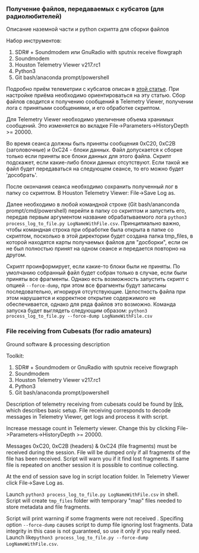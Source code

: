 ### Получение файлов, передаваемых с кубсатов (для радиолюбителей)

Описание наземной части и python скрипта для сборки файлов

Набор инструментов:

1. SDR# + Soundmodem или GnuRadio with sputnix receive flowgraph
2. Soundmodem
3. Houston Telemetry Viewer v217.rc1
4. Python3
5. Git bash/anaconda prompt/powershell

Подробно приём телеметрии с кубсатов описан в [этой статье](http://viewnok.sputnix.ru/doku.php?id=lesson08_1). При настройке приёма необходимо ориентироваться на эту статью. Сбор файлов сводится к получению сообщений в Telemetry Viewer, получении лога с принятыми сообщениями, и его обработке скриптом.

Для Telemetry Viewer необходимо увеличение объема хранимых сообщений. Это изменяется во вкладке File->Parameters->HistoryDepth >= 20000.

Во время сеанса должны быть приняты сообщения 0xC20, 0xC2B (заголовочные) и 0xC24 - блоки данных. Файл допускается к сборке только если приняты все блоки данных для этого файла. Скрипт подскажет, если какие-либо блоки данных отсутствуют. Если такой же файл будет передаваться на следующем сеансе, то его можно будет 'дособрать'.

После окончания сеанса необходимо сохранить полученный лог в папку со скриптом. В Houston Telemetry Viewer: File->Save Log as.

Далее необходимо в любой командной строке (Git bash/ananconda prompt/cmd/powershell) перейти в папку со скриптом и запустить его, передав первым аргументом название обрабатываемого лога `python3 process_log_to_file.py LogNameWithFile.csv`. Принципиально важно, чтобы командная строка при обработке была открыта в папке со скриптом, посколько в этой директории будет создана папка tmp_files, в которой находятся карты получаемых файлов для "досборки", если он не был полностью принят на одном сеансе и передается повторно на другом.

Скрипт проинформирует, если какие-то блоки были не приняты. По умолчанию собранный файл будет собран только в случае, если были приняты все фрагменты. Однако есть возможность запустить скрипт с опцией `--force-dump`, при этом все фрагменты будут записаны последовательно, игнорируя отсутствующие. Целостность файла при этом нарушается и корректное открытие содержимого не обеспечивается, однако для ряда файлов это возможно. Команда запуска будет выглядеть следующим образом: `python3 process_log_to_file.py --force-dump LogNameWithFile.csv`

### File receiving from Cubesats (for radio amateurs)

Ground software & processing description

Toolkit:

1. SDR# + Soundmodem or GnuRadio with sputnix receive flowgraph
2. Soundmodem
3. Houston Telemetry Viewer v217.rc1
4. Python3
5. Git bash/anaconda prompt/powershell

Description of telemetry receiving from cubesats could be found by [link](http://viewnok.sputnix.ru/doku.php?id=en:lesson08_1), which describes basic setup. File receiving corresponds to decode messages in Telemetry Viewer, get logs and process it with script.

Increase message count in Telemerty viewer. Change this by clicking File->Parameters->HistoryDepth >= 20000.

Messages 0xC20, 0xC2B (headers) & 0xC24 (file fragments) must be received during the session. File will be dumped only if all fragments of the file has been received. Script will warn you if it find lost fragments. If same file is repeated on another session it is possible to сontinue collecting.

At the end of session save log in script location folder. In Telemetry Viewer click File->Save Log as.

Launch `python3 process_log_to_file.py LogNameWithFile.csv` in shell. Script will create `tmp_files` folder with temporary "map" files needed to store metadata and file fragments. 

Script will print warning if some fragments were not received . Specifing option `--force-dump` causes script to dump file ignoring lost fragments. Data integrity in this case is not guaranteed, so use it only if you really need. Launch like`python3 process_log_to_file.py --force-dump LogNameWithFile.csv`.